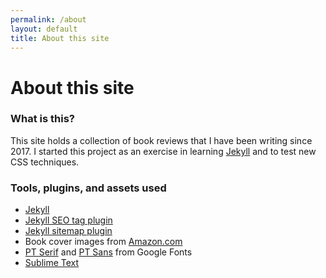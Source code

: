 ```yaml
---
permalink: /about
layout: default
title: About this site
---
```


# About this site

### What is this?

This site holds a collection of book reviews that I have been writing since 2017. I started this project as an exercise in learning <a href="https://jekyllrb.com/" target="_blank">Jekyll</a> and to test new CSS techniques.

### Tools, plugins, and assets used

- <a href="https://jekyllrb.com/" target="_blank">Jekyll</a>
- <a href="https://rubygems.org/gems/jekyll-seo-tag" target="_blank">Jekyll SEO tag plugin</a>
- <a href="https://rubygems.org/gems/jekyll-sitemap" target="_blank">Jekyll sitemap plugin</a>
- Book cover images from <a href="https://www.amazon.com/">Amazon.com</a>
- <a href="https://fonts.google.com/specimen/PT+Serif" target="_blank">PT Serif</a> and <a href="https://fonts.google.com/specimen/PT+Sans" target="_blank">PT Sans</a> from Google Fonts
- <a href="https://www.sublimetext.com/" target="_blank">Sublime Text</a>